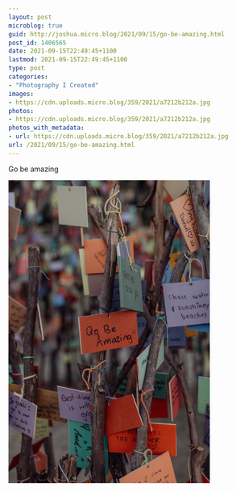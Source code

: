 ```yaml
---
layout: post
microblog: true
guid: http://joshua.micro.blog/2021/09/15/go-be-amazing.html
post_id: 1406565
date: 2021-09-15T22:49:45+1100
lastmod: 2021-09-15T22:49:45+1100
type: post
categories:
- "Photography I Created"
images:
- https://cdn.uploads.micro.blog/359/2021/a7212b212a.jpg
photos:
- https://cdn.uploads.micro.blog/359/2021/a7212b212a.jpg
photos_with_metadata:
- url: https://cdn.uploads.micro.blog/359/2021/a7212b212a.jpg
url: /2021/09/15/go-be-amazing.html
---
```

Go be amazing

<img src="uploads/2021/a7212b212a.jpg" width="400" height="600" alt="" />
